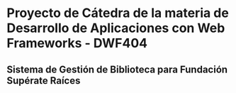 # Proyecto de Cátedra de la materia de Desarrollo de Aplicaciones con Web Frameworks - DWF404
## Sistema de Gestión de Biblioteca para Fundación Supérate Raíces
